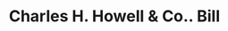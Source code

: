---
doi: 10.7916/D8H14D49
date_other: '1910'
date_other_textual: 1910-1919
form: printed ephemera
genre:
- Invoices
name:
- Charles H. Howell & Co.
object_in_context_url: https://biggert.cul.columbia.edu/items/view/ave_biggert_01392
subject_hierarchical_geographic:
- Philadelphia, Pennsylvania, United States
subject_name:
- Charles H. Howell & Co.
title: Charles H. Howell & Co.. Bill
sort_title: Charles H. Howell & Co.. Bill
call_number: ave_biggert_01392
coordinates:
- 40.00944444444445,-75.13333333333334
pid: ave_biggert_01392
identifiers: ave_biggert_01392
thumbnail: https://derivativo-2.library.columbia.edu/iiif/2/ldpd:344760/full/!256,256/0/native.jpg
permalink: /biggert/ave_biggert_01392/
layout: iiif-image-page
---